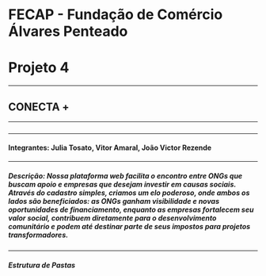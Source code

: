 # FECAP - Fundação de Comércio Álvares Penteado
# Projeto 4
-----------
## CONECTA +
-----------
###
-----------
#### Integrantes: Julia Tosato, Vitor Amaral, João Victor Rezende
----------
##### Descrição: Nossa plataforma web facilita o encontro entre *ONGs que buscam apoio e empresas que desejam investir em causas sociais*. Através do cadastro simples, criamos um elo poderoso, onde ambos os lados são beneficiados: as ONGs ganham *visibilidade e novas oportunidades de financiamento*, enquanto as empresas fortalecem seu *valor social*, contribuem diretamente para o desenvolvimento comunitário e podem até destinar parte de seus impostos para projetos transformadores.
--------
##### Estrutura de Pastas

